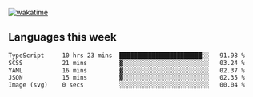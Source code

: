[![wakatime](https://wakatime.com/badge/user/2d08dcba-b829-42d8-897d-6a005f58591f.svg)](https://wakatime.com/@2d08dcba-b829-42d8-897d-6a005f58591f)

## Languages this week

<!--START_SECTION:waka-->

```txt
TypeScript     10 hrs 23 mins  ███████████████████████░░   91.98 %
SCSS           21 mins         ▓░░░░░░░░░░░░░░░░░░░░░░░░   03.24 %
YAML           16 mins         ▓░░░░░░░░░░░░░░░░░░░░░░░░   02.37 %
JSON           15 mins         ▓░░░░░░░░░░░░░░░░░░░░░░░░   02.35 %
Image (svg)    0 secs          ░░░░░░░░░░░░░░░░░░░░░░░░░   00.04 %
```

<!--END_SECTION:waka-->
